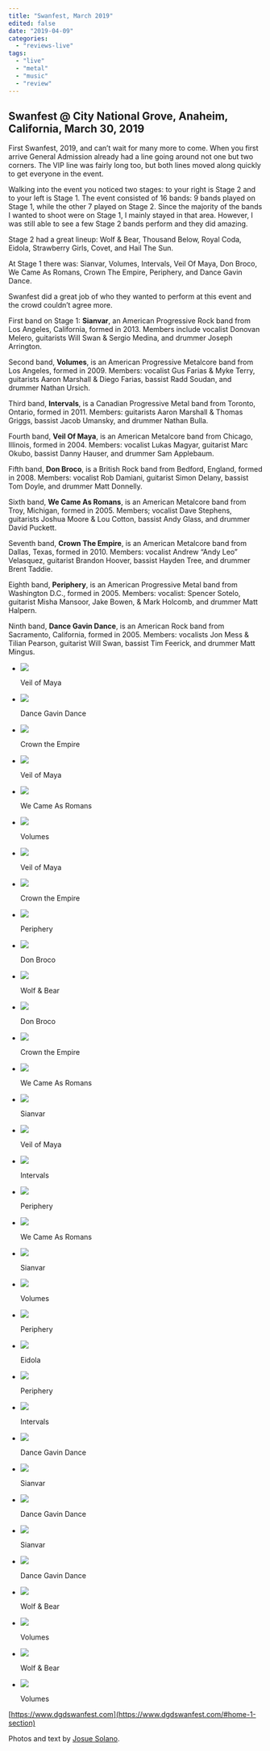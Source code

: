 ```yaml
---
title: "Swanfest, March 2019"
edited: false
date: "2019-04-09"
categories:
  - "reviews-live"
tags:
  - "live"
  - "metal"
  - "music"
  - "review"
---
```


## Swanfest @ City National Grove, Anaheim, California, March 30, 2019

First Swanfest, 2019, and can’t wait for many more to come. When you first arrive General Admission already had a line going around not one but two corners. The VIP line was fairly long too, but both lines moved along quickly to get everyone in the event.

Walking into the event you noticed two stages: to your right is Stage 2 and to your left is Stage 1. The event consisted of 16 bands: 9 bands played on Stage 1, while the other 7 played on Stage 2. Since the majority of the bands I wanted to shoot were on Stage 1, I mainly stayed in that area. However, I was still able to see a few Stage 2 bands perform and they did amazing.

Stage 2 had a great lineup: Wolf & Bear, Thousand Below, Royal Coda, Eidola, Strawberry Girls, Covet, and Hail The Sun.

At Stage 1 there was: Sianvar, Volumes, Intervals, Veil Of Maya, Don Broco, We Came As Romans, Crown The Empire, Periphery, and Dance Gavin Dance.

Swanfest did a great job of who they wanted to perform at this event and the crowd couldn’t agree more.

First band on Stage 1: **Sianvar**, an American Progressive Rock band from Los Angeles, California, formed in 2013. Members include vocalist Donovan Melero, guitarists Will Swan & Sergio Medina, and drummer Joseph Arrington.

Second band, **Volumes**, is an American Progressive Metalcore band from Los Angeles, formed in 2009. Members: vocalist Gus Farias & Myke Terry, guitarists Aaron Marshall & Diego Farias, bassist Radd Soudan, and drummer Nathan Ursich.

Third band, **Intervals**, is a Canadian Progressive Metal band from Toronto, Ontario, formed in 2011. Members: guitarists Aaron Marshall & Thomas Griggs, bassist Jacob Umansky, and drummer Nathan Bulla.

Fourth band, **Veil Of Maya**, is an American Metalcore band from Chicago, Illinois, formed in 2004. Members: vocalist Lukas Magyar, guitarist Marc Okubo, bassist Danny Hauser, and drummer Sam Applebaum.

Fifth band, **Don Broco**, is a British Rock band from Bedford, England, formed in 2008. Members: vocalist Rob Damiani, guitarist Simon Delany, bassist Tom Doyle, and drummer Matt Donnelly.

Sixth band, **We Came As Romans**, is an American Metalcore band from Troy, Michigan, formed in 2005. Members; vocalist Dave Stephens, guitarists Joshua Moore & Lou Cotton, bassist Andy Glass, and drummer David Puckett.

Seventh band, **Crown The Empire**, is an American Metalcore band from Dallas, Texas, formed in 2010. Members: vocalist Andrew “Andy Leo” Velasquez, guitarist Brandon Hoover, bassist Hayden Tree, and drummer Brent Taddie.

Eighth band, **Periphery**, is an American Progressive Metal band from Washington D.C., formed in 2005. Members: vocalist: Spencer Sotelo, guitarist Misha Mansoor, Jake Bowen, & Mark Holcomb, and drummer Matt Halpern.

Ninth band, **Dance Gavin Dance**, is an American Rock band from Sacramento, California, formed in 2005. Members: vocalists Jon Mess & Tilian Pearson, guitarist Will Swan, bassist Tim Feerick, and drummer Matt Mingus.

- ![](https://hellbound.ca/wp-content/uploads/2019/04/2408823021245290806_B46A4331.jpg)

    Veil of Maya

- ![](https://hellbound.ca/wp-content/uploads/2019/04/IMG_3026.jpg)

    Dance Gavin Dance

- ![](https://hellbound.ca/wp-content/uploads/2019/04/B46A4497.jpg)

    Crown the Empire

- ![](https://hellbound.ca/wp-content/uploads/2019/04/B46A4304.jpg)

    Veil of Maya

- ![](https://hellbound.ca/wp-content/uploads/2019/04/7564200289135097956_B46A4479.jpg)

    We Came As Romans

- ![](https://hellbound.ca/wp-content/uploads/2019/04/4955235220920657630_B46A4212-1024x683.jpg)

    Volumes

- ![](https://hellbound.ca/wp-content/uploads/2019/04/4615184929026345519_B46A4307.jpg)

    Veil of Maya

- ![](https://hellbound.ca/wp-content/uploads/2019/04/4432674797063501014_B46A4575.jpg)

    Crown the Empire

- ![](https://hellbound.ca/wp-content/uploads/2019/04/3874569765526397990_B46A4609-1024x683.jpg)

    Periphery

- ![](https://hellbound.ca/wp-content/uploads/2019/04/3770183752054417965_B46A4381.jpg)

    Don Broco

- ![](https://hellbound.ca/wp-content/uploads/2019/04/3105690139828124851_B46A4113-1024x683.jpg)

    Wolf & Bear

- ![](https://hellbound.ca/wp-content/uploads/2019/04/1332374156957901817_B46A4373.jpg)

    Don Broco

- ![](https://hellbound.ca/wp-content/uploads/2019/04/1222220085591654624_B46A4498.jpg)

    Crown the Empire

- ![](https://hellbound.ca/wp-content/uploads/2019/04/8452577213918465565_B46A4490.jpg)

    We Came As Romans

- ![](https://hellbound.ca/wp-content/uploads/2019/04/8066600973017001629_B46A4140-1024x683.jpg)

    Sianvar

- ![](https://hellbound.ca/wp-content/uploads/2019/04/9091333683885787386_B46A4342.jpg)

    Veil of Maya

- ![](https://hellbound.ca/wp-content/uploads/2019/04/7707880113659393095_B46A4247.jpg)

    Intervals

- ![](https://hellbound.ca/wp-content/uploads/2019/04/7698287364049458519_B46A4580.jpg)

    Periphery

- ![](https://hellbound.ca/wp-content/uploads/2019/04/7165135394172109851_B46A4441.jpg)

    We Came As Romans

- ![](https://hellbound.ca/wp-content/uploads/2019/04/7029908535271376625_B46A4166-1024x683.jpg)

    Sianvar

- ![](https://hellbound.ca/wp-content/uploads/2019/04/6898777303483183494_B46A4185.jpg)

    Volumes

- ![](https://hellbound.ca/wp-content/uploads/2019/04/6702210944408996834_B46A4593.jpg)

    Periphery

- ![](https://hellbound.ca/wp-content/uploads/2019/04/6634030756564659868_B46A4264.jpg)

    Eidola

- ![](https://hellbound.ca/wp-content/uploads/2019/04/6009073889933400686_B46A4607-1024x683.jpg)

    Periphery

- ![](https://hellbound.ca/wp-content/uploads/2019/04/5175620098262109800_B46A4248.jpg)

    Intervals

- ![](https://hellbound.ca/wp-content/uploads/2019/04/3905004279391263818_B46A4701.jpg)

    Dance Gavin Dance

- ![](https://hellbound.ca/wp-content/uploads/2019/04/5168437578864799266_B46A4142.jpg)

    Sianvar

- ![](https://hellbound.ca/wp-content/uploads/2019/04/3393770214335279237_B46A4663-1024x683.jpg)

    Dance Gavin Dance

- ![](https://hellbound.ca/wp-content/uploads/2019/04/3167647053297015274_B46A4171-1024x683.jpg)

    Sianvar

- ![](https://hellbound.ca/wp-content/uploads/2019/04/2746403503002075266_B46A4630.jpg)

    Dance Gavin Dance

- ![](https://hellbound.ca/wp-content/uploads/2019/04/1481356915213042969_B46A4107-1024x683.jpg)

    Wolf & Bear

- ![](https://hellbound.ca/wp-content/uploads/2019/04/1650199185307490404_B46A4217-1024x683.jpg)

    Volumes

- ![](https://hellbound.ca/wp-content/uploads/2019/04/1048226259298092852_B46A4117.jpg)

    Wolf & Bear

- ![](https://hellbound.ca/wp-content/uploads/2019/04/187973665378503289_B46A4231-1024x683.jpg)

    Volumes


[https://www.dgdswanfest.com](https://www.dgdswanfest.com/#home-1-section)

Photos and text by [Josue Solano](https://josue1902.wixsite.com/mysite).
